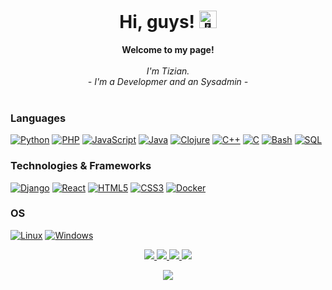<h1 align="center">Hi, guys! <img src="https://cdn.tizian.tk/Bilder/Hands.gif" width="28px" alt="👋"></h1>

<p align="center">
    <b>Welcome to my page!</b><br><br>
    <i>
        I'm Tizian.<br>
        - I'm a Developmer and an Sysadmin - <br>
    </i><br>
    
### Languages
[![Python](https://img.shields.io/badge/python-black?style=for-the-badge&logo=python)](https://github.com/TiziDevelopment)
[![PHP](https://img.shields.io/badge/PHP-black?style=for-the-badge&logo=python)](https://github.com/TiziDevelopment)
[![JavaScript](https://img.shields.io/badge/javascript-black?style=for-the-badge&logo=javascript)](https://github.com/TiziDevelopment)
[![Java](https://img.shields.io/badge/java-black?style=for-the-badge&logo=openjdk)](https://github.com/TiziDevelopment)
[![Clojure](https://img.shields.io/badge/clojure-black?style=for-the-badge&logo=clojure)](https://github.com/TiziDevelopment)
[![C++](https://img.shields.io/badge/c++-black?style=for-the-badge&logo=cplusplus)](https://github.com/TiziDevelopment)
[![C](https://img.shields.io/badge/c-black?style=for-the-badge&logo=c)](https://github.com/TiziDevelopment)
[![Bash](https://img.shields.io/badge/bash-black?style=for-the-badge&logo=gnu-bash&logoColor=white)](https://github.com/TiziDevelopment)
[![SQL](https://img.shields.io/badge/sql-black?style=for-the-badge&logo=mysql)](https://github.com/TiziDevelopment)

### Technologies & Frameworks
[![Django](https://img.shields.io/badge/django-black?style=for-the-badge&logo=django)](https://github.com/TiziDevelopment)
[![React](https://img.shields.io/badge/react-black?style=for-the-badge&logo=react)](https://github.com/TiziDevelopment)
[![HTML5](https://img.shields.io/badge/html5-black?style=for-the-badge&logo=html5)](https://hub.docker.com/u/TiziDevelopment)
[![CSS3](https://img.shields.io/badge/css3-black?style=for-the-badge&logo=css3)](https://hub.docker.com/u/TiziDevelopment)
[![Docker](https://img.shields.io/badge/docker-black?style=for-the-badge&logo=docker)](https://hub.docker.com/u/TiziDevelopment)

### OS
[![Linux](https://img.shields.io/badge/linux-black?style=for-the-badge&logo=Linux)](https://github.com/TiziDevelopment)
[![Windows](https://img.shields.io/badge/Windows-black?style=for-the-badge&logo=Windows)](https://github.com/TiziDevelopment)

<p align="center">
  <a href="https://github.com/TiziDevelopment">
    <img src="http://github-profile-summary-cards.vercel.app/api/cards/profile-details?username=TiziDevelopment&theme=transparent" />
  </a>
  <a href="https://github.com/TiziDevelopment">
    <img src="https://github-readme-streak-stats.herokuapp.com/?user=TiziDevelopment&hide_border=true&card_width=338&theme=transparent" />
  </a>
  <a href="https://github.com/TiziDevelopment">
    <img src="http://github-profile-summary-cards.vercel.app/api/cards/stats?username=TiziDevelopment&theme=transparent" />
  </a>
  <a href="https://github.com/TiziDevelopment">
    <img src="https://github-readme-stats.vercel.app/api/top-langs/?username=TiziDevelopment&langs_count=10&exclude_repo=&hide=jupyter%20notebook,vim%20script,cmake,makefile,batchfile,emacs%20lisp,css,html&layout=default&card_width=699&hide_border=true&theme=transparent" />
  </a>
</p>

<p align="center">
  <a href="https://github.com/TiziDevelopment">
    <img src="https://komarev.com/ghpvc/?username=TiziDevelopment&color=blue&style=flat)" />
  </a>
</p>
<!--

- 🔭 I’m currently working on ...
- 🌱 I’m currently learning ...
- 👯 I’m looking to collaborate on ...
- 🤔 I’m looking for help with ...
- 💬 Ask me about ...
- 📫 How to reach me: ...
- 😄 Pronouns: ...
- ⚡ Fun fact: ...
-->
